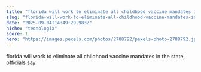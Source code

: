 ```yaml
---
title: "florida will work to eliminate all childhood vaccine mandates in the state, officials say"
slug: "florida-will-work-to-eliminate-all-childhood-vaccine-mandates-in-the-state-offic"
date: "2025-09-04T14:49:29.983Z"
niche: "tecnologia"
score: 1
hero: "https://images.pexels.com/photos/2788792/pexels-photo-2788792.jpeg?auto=compress&cs=tinysrgb&fit=crop&h=627&w=1200&auto=compress&cs=tinysrgb&w=1024&h=576&fit=crop"
---
```


florida will work to eliminate all childhood vaccine mandates in the state, officials say
